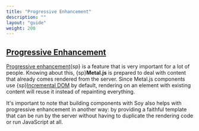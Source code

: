 ```yaml
---
title: "Progressive Enhancement"
description: ""
layout: "guide"
weight: 200
---
```


<article id="progressive_enhancement">

## [Progressive Enhancement](#progressive_enhancement)

[Progressive enhancement](http://en.wikipedia.org/wiki/Progressive_enhancement){sp}
is a feature that is very important for a lot of people. Knowing about this,
{sp}**Metal.js** is prepared to deal with content that already comes rendered from
the server. Since Metal.js components use
{sp}[Incremental DOM](http://google.github.io/incremental-dom) by default,
rendering on an element with existing content will reuse it instead of
repainting everything.

It's important to note that building components with Soy also helps with
progressive enhancement in another way: by providing a faithful template that
can be run by the server without having to duplicate the rendering code or run
JavaScript at all.

</article>